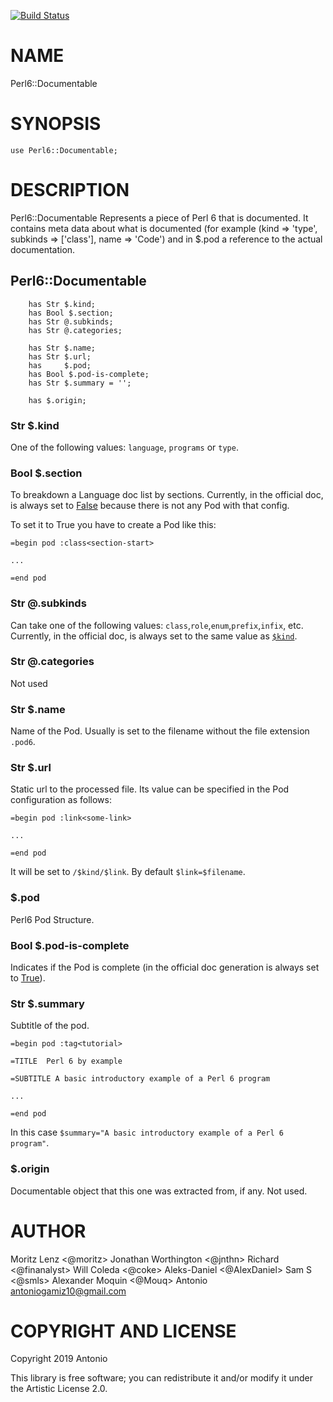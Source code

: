 [![Build Status](https://travis-ci.org/antoniogamiz/Perl6-Documentable.svg?branch=master)](https://travis-ci.org/antoniogamiz/Perl6-Documentable)

# NAME

Perl6::Documentable

# SYNOPSIS

```perl6
use Perl6::Documentable;
```

# DESCRIPTION

Perl6::Documentable Represents a piece of Perl 6 that is documented. It contains meta data about what is documented (for example (kind => 'type', subkinds => ['class'], name => 'Code') and in \$.pod a reference to the actual documentation.

## Perl6::Documentable

```perl6
    has Str $.kind;
    has Bool $.section;
    has Str @.subkinds;
    has Str @.categories;

    has Str $.name;
    has Str $.url;
    has     $.pod;
    has Bool $.pod-is-complete;
    has Str $.summary = '';

    has $.origin;
```

### Str \$.kind

One of the following values: `language`, `programs` or `type`.

### Bool \$.section

To breakdown a Language doc list by sections. Currently, in the official doc, is always set to [False](https://github.com/perl6/doc/blob/f328984196e33e4aec2d4c0a94e973a04447689f/htmlify.p6#L318) because there is not any Pod with that config.

To set it to True you have to create a Pod like this:

```perl6
=begin pod :class<section-start>

...

=end pod

```

### Str @.subkinds

Can take one of the following values: `class`,`role`,`enum`,`prefix`,`infix`, etc. Currently, in the official doc, is always set to the same value as [`$kind`](https://github.com/perl6/doc/blob/f328984196e33e4aec2d4c0a94e973a04447689f/htmlify.p6#L363).

### Str @.categories

Not used

### Str \$.name

Name of the Pod. Usually is set to the filename without the file extension `.pod6`.

### Str \$.url

Static url to the processed file. Its value can be specified in the Pod configuration as follows:

```perl6
=begin pod :link<some-link>

...

=end pod
```

It will be set to `/$kind/$link`. By default `$link=$filename`.

### \$.pod

Perl6 Pod Structure.

### Bool \$.pod-is-complete

Indicates if the Pod is complete (in the official doc generation is always set to [True](https://github.com/perl6/doc/blob/f328984196e33e4aec2d4c0a94e973a04447689f/htmlify.p6#L303)).

### Str \$.summary

Subtitle of the pod.

```perl6
=begin pod :tag<tutorial>

=TITLE  Perl 6 by example

=SUBTITLE A basic introductory example of a Perl 6 program

...

=end pod

```

In this case `$summary="A basic introductory example of a Perl 6 program"`.

### \$.origin

Documentable object that this one was extracted from, if any. Not used.

# AUTHOR

Moritz Lenz <@moritz>
Jonathan Worthington <@jnthn>
Richard <@finanalyst>
Will Coleda <@coke>
Aleks-Daniel <@AlexDaniel>
Sam S <@smls>
Alexander Moquin <@Mouq>
Antonio <antoniogamiz10@gmail.com>

# COPYRIGHT AND LICENSE

Copyright 2019 Antonio

This library is free software; you can redistribute it and/or modify it under the Artistic License 2.0.
